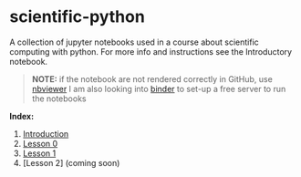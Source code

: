 # scientific-python
A collection of jupyter notebooks used in a course about scientific computing with python. For more info and instructions see the Introductory notebook.

> **NOTE:** if the notebook are not rendered correctly in GitHub, use [nbviewer](https://nbviewer.jupyter.org/)
> I am also looking into [binder](https://mybinder.org/) to set-up a free server to run the notebooks

**Index:**
1. [Introduction](Introduction.ipynb)
1. [Lesson 0](Lesson0_basics.ipynb)
1. [Lesson 1](Lesson1_Numpy.ipynb)
1. [Lesson 2] (coming soon)